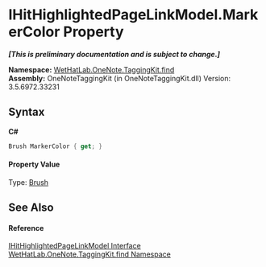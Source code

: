 # IHitHighlightedPageLinkModel.MarkerColor Property 
 _**\[This is preliminary documentation and is subject to change.\]**_

**Namespace:**&nbsp;<a href="0e3a8efd-07d2-1709-b1cd-709153222081">WetHatLab.OneNote.TaggingKit.find</a><br />**Assembly:**&nbsp;OneNoteTaggingKit (in OneNoteTaggingKit.dll) Version: 3.5.6972.33231

## Syntax

**C#**<br />
``` C#
Brush MarkerColor { get; }
```


#### Property Value
Type: <a href="http://msdn2.microsoft.com/en-us/library/ms634880" target="_blank">Brush</a>

## See Also


#### Reference
<a href="cfcd45b7-ae14-e8db-1585-40c83a73e450">IHitHighlightedPageLinkModel Interface</a><br /><a href="0e3a8efd-07d2-1709-b1cd-709153222081">WetHatLab.OneNote.TaggingKit.find Namespace</a><br />